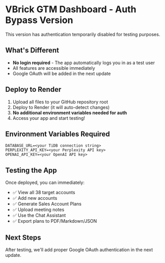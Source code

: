 # VBrick GTM Dashboard - Auth Bypass Version

This version has authentication temporarily disabled for testing purposes.

## What's Different

- **No login required** - The app automatically logs you in as a test user
- All features are accessible immediately
- Google OAuth will be added in the next update

## Deploy to Render

1. Upload all files to your GitHub repository root
2. Deploy to Render (it will auto-detect changes)
3. **No additional environment variables needed for auth**
4. Access your app and start testing!

## Environment Variables Required

```
DATABASE_URL=<your TiDB connection string>
PERPLEXITY_API_KEY=<your Perplexity API key>
OPENAI_API_KEY=<your OpenAI API key>
```

## Testing the App

Once deployed, you can immediately:
- ✅ View all 38 target accounts
- ✅ Add new accounts
- ✅ Generate Sales Account Plans
- ✅ Upload meeting notes
- ✅ Use the Chat Assistant
- ✅ Export plans to PDF/Markdown/JSON

## Next Steps

After testing, we'll add proper Google OAuth authentication in the next update.

